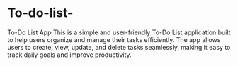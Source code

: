 # To-do-list-
To-Do List App This is a simple and user-friendly To-Do List application built to help users organize and manage their tasks efficiently. The app allows users to create, view, update, and delete tasks seamlessly, making it easy to track daily goals and improve productivity.
